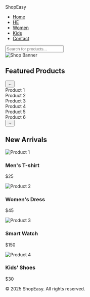 <!DOCTYPE html>
<html lang="en">
<head>
  <meta charset="UTF-8">
  <meta name="viewport" content="width=device-width, initial-scale=1.0">
  <title>Shopping Website</title>
  <link rel="stylesheet" href="styles.css">
</head>
<body>
  <!-- Navbar -->
  <nav class="navbar">
    <div class="logo">ShopEasy</div>
    <ul class="nav-links">
      <li><a href="#">Home</a></li>
      <li><a href="he.html">HE</a></li>
      <li><a href="#">Women</a></li>
      <li><a href="#">Kids</a></li>
      <li><a href="#">Contact</a></li>
    </ul>
    <input type="text" placeholder="Search for products..." class="search-bar">
  </nav>

  <!-- Banner -->
  <section class="banner">
    <img src="https://via.placeholder.com/1200x400" alt="Shop Banner">
  </section>

  <!-- Product Carousel -->
  <section class="carousel-section">
    <h2>Featured Products</h2>
    <div class="carousel-container">
      <button class="carousel-btn left-btn" id="leftBtn">&#8592;</button>
      <div class="carousel" id="carousel">
        <div class="product">Product 1</div>
        <div class="product">Product 2</div>
        <div class="product">Product 3</div>
        <div class="product">Product 4</div>
        <div class="product">Product 5</div>
        <div class="product">Product 6</div>
      </div>
      <button class="carousel-btn right-btn" id="rightBtn">&#8594;</button>
    </div>
  </section>

  <!-- Product Grid -->
  <section class="products-grid">
    <h2>New Arrivals</h2>
    <div class="grid-container">
      <div class="product-card">
        <img src="https://via.placeholder.com/200x250" alt="Product 1">
        <h3>Men's T-shirt</h3>
        <p>$25</p>
      </div>
      <div class="product-card">
        <img src="https://via.placeholder.com/200x250" alt="Product 2">
        <h3>Women's Dress</h3>
        <p>$45</p>
      </div>
      <div class="product-card">
        <img src="https://via.placeholder.com/200x250" alt="Product 3">
        <h3>Smart Watch</h3>
        <p>$150</p>
      </div>
      <div class="product-card">
        <img src="https://via.placeholder.com/200x250" alt="Product 4">
        <h3>Kids' Shoes</h3>
        <p>$30</p>
      </div>
    </div>
  </section>

  <!-- Footer -->
  <footer>
    <p>© 2025 ShopEasy. All rights reserved.</p>
  </footer>

  <script src="script.js"></script>
</body>
</html>